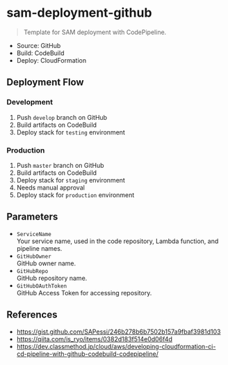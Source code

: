 # sam-deployment-github
> Template for SAM deployment with CodePipeline.
* Source: GitHub
* Build: CodeBuild
* Deploy: CloudFormation


## Deployment Flow

### Development
1. Push `develop` branch on GitHub
2. Build artifacts on CodeBuild
3. Deploy stack for `testing` environment

### Production
1. Push `master` branch on GitHub
2. Build artifacts on CodeBuild
3. Deploy stack for `staging` environment
4. Needs manual approval
5. Deploy stack for `production` environment


## Parameters
* `ServiceName`  
Your service name, used in the code repository, Lambda function, and pipeline names.
* `GitHubOwner`  
GitHub owner name.
* `GitHubRepo`  
GitHub repository name.
* `GitHubOAuthToken`  
GitHub Access Token for accessing repository.


## References
* https://gist.github.com/SAPessi/246b278b6b7502b157a9fbaf3981d103
* https://qiita.com/is_ryo/items/0382d183f514e0d06f4d
* https://dev.classmethod.jp/cloud/aws/developing-cloudformation-ci-cd-pipeline-with-github-codebuild-codepipeline/
